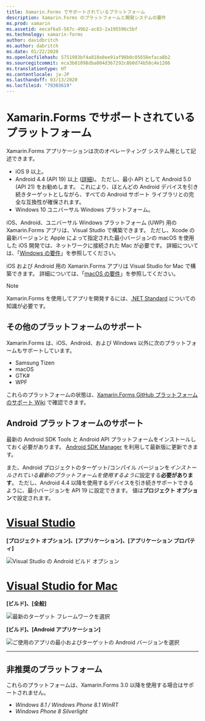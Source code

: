 ```yaml
---
title: Xamarin.Forms でサポートされているプラットフォーム
description: Xamarin.Forms のプラットフォームと開発システムの要件
ms.prod: xamarin
ms.assetid: eecaf6a5-567c-49b2-ac83-2a195596c5bf
ms.technology: xamarin-forms
author: davidbritch
ms.author: dabritch
ms.date: 01/22/2020
ms.openlocfilehash: 5751983bf4a818e8ee91af98b0c05658efaca8b2
ms.sourcegitcommit: eca3b01098dba004d367292c8b0d74b58c4e1206
ms.translationtype: HT
ms.contentlocale: ja-JP
ms.lasthandoff: 03/13/2020
ms.locfileid: "79303619"
---
```

# <a name="xamarinforms-supported-platforms"></a>Xamarin.Forms でサポートされているプラットフォーム

Xamarin.Forms アプリケーションは次のオペレーティング システム用として記述できます。

- iOS 9 以上。
- Android 4.4 (API 19) 以上 ([詳細](#android-platform-support))。 ただし、最小 API として Android 5.0 (API 21) をお勧めします。 これにより、ほとんどの Android デバイスを引き続きターゲットとしながら、すべての Android サポート ライブラリとの完全な互換性が確保されます。
- Windows 10 ユニバーサル Windows プラットフォーム。

iOS、Android、ユニバーサル Windows プラットフォーム (UWP) 用の Xamarin.Forms アプリは、Visual Studio で構築できます。 ただし、Xcode の最新バージョンと Apple によって指定された最小バージョンの macOS を使用した iOS 開発では、ネットワークに接続された Mac が必要です。 詳細については、「[Windows の要件](~/cross-platform/get-started/requirements.md#windows-requirements)」を参照してください。

iOS および Android 用の Xamarin.Forms アプリは Visual Studio for Mac で構築できます。 詳細については、「[macOS の要件](~/cross-platform/get-started/requirements.md#macos-requirements)」を参照してください。

> [!NOTE]
> Xamarin.Forms を使用してアプリを開発するには、[.NET Standard](~/cross-platform/app-fundamentals/net-standard.md) についての知識が必要です。

## <a name="additional-platform-support"></a>その他のプラットフォームのサポート

Xamarin.Forms は、iOS、Android、および Windows 以外に次のプラットフォームもサポートしています。

- Samsung Tizen
- macOS
- GTK#
- WPF

これらのプラットフォームの状態は、[Xamarin.Forms GitHub プラットフォームのサポート Wiki](https://github.com/xamarin/Xamarin.Forms/wiki/Platform-Support) で確認できます。

## <a name="android-platform-support"></a>Android プラットフォームのサポート

最新の Android SDK Tools と Android API プラットフォームをインストールしておく必要があります。 [Android SDK Manager](~/android/get-started/installation/android-sdk.md) を利用して最新版に更新できます。

また、Android プロジェクトのターゲット/コンパイル バージョンを*インストールされている最新のプラットフォームを使用するように*設定する**必要があります**。 ただし、Android 4.4 以降を使用するデバイスを引き続きサポートできるように、最小バージョンを API 19 に設定できます。 値は**プロジェクト オプション**で設定されます。

# <a name="visual-studio"></a>[Visual Studio](#tab/windows)

**[プロジェクト オプション]、[アプリケーション]、[アプリケーション プロパティ]**

![Visual Studio の Android ビルド オプション](requirements-images/options-android-vs-sml.png)

# <a name="visual-studio-for-mac"></a>[Visual Studio for Mac](#tab/macos)

**[ビルド]、[全般]**

![最新のターゲット フレームワークを選択](requirements-images/options-general-sml.png)

**[ビルド]、[Android アプリケーション]**

![ご使用のアプリの最小およびターゲットの Android バージョンを選択](requirements-images/options-android-sml.png)

-----

## <a name="deprecated-platforms"></a>非推奨のプラットフォーム

これらのプラットフォームは、Xamarin.Forms 3.0 以降を使用する場合はサポートされません。

- *Windows 8.1 / Windows Phone 8.1 WinRT*
- *Windows Phone 8 Silverlight*
